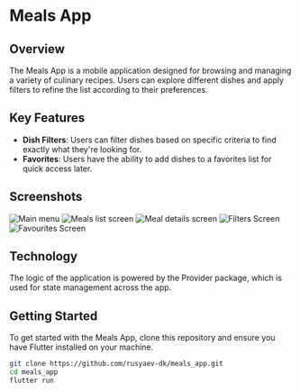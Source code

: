 # Meals App

## Overview
The Meals App is a mobile application designed for browsing and managing a variety of culinary recipes. Users can explore different dishes and apply filters to refine the list according to their preferences.

## Key Features
- **Dish Filters**: Users can filter dishes based on specific criteria to find exactly what they're looking for.
- **Favorites**: Users have the ability to add dishes to a favorites list for quick access later.

## Screenshots
![Main menu](/screenshots/main_menu_screen.png "Main menu")
![Meals list screen](/screenshots/meal_list_screen.png "Meals list screen")
![Meal details screen](/screenshots/meal_details_screen.png "Meal details screen")
![Filters Screen](/screenshots/filters_screen.png "Filters Screen")
![Favourites Screen](/screenshots/favourites_screen.png "Favourites Screen")

## Technology
The logic of the application is powered by the Provider package, which is used for state management across the app.

## Getting Started
To get started with the Meals App, clone this repository and ensure you have Flutter installed on your machine.

```bash
git clone https://github.com/rusyaev-dk/meals_app.git
cd meals_app
flutter run
